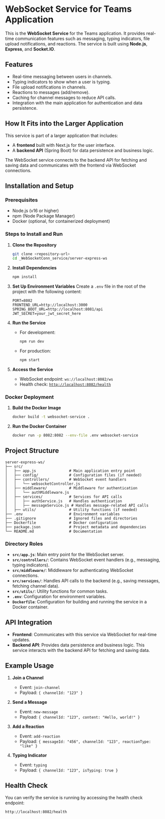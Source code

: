 # WebSocket Service for Teams Application

This is the **WebSocket Service** for the Teams application. It provides real-time communication features such as messaging, typing indicators, file upload notifications, and reactions. The service is built using **Node.js**, **Express**, and **Socket.IO**.

## Features

- Real-time messaging between users in channels.
- Typing indicators to show when a user is typing.
- File upload notifications in channels.
- Reactions to messages (add/remove).
- Caching for channel messages to reduce API calls.
- Integration with the main application for authentication and data persistence.

## How It Fits into the Larger Application

This service is part of a larger application that includes:

- A **frontend** built with Next.js for the user interface.
- A **backend API** (Spring Boot) for data persistence and business logic.

The WebSocket service connects to the backend API for fetching and saving data and communicates with the frontend via WebSocket connections.

## Installation and Setup

### Prerequisites

- Node.js (v16 or higher)
- npm (Node Package Manager)
- Docker (optional, for containerized deployment)

### Steps to Install and Run

1. **Clone the Repository**

   ```bash
   git clone <repository-url>
   cd _WebSocketConn_service/server-express-ws
   ```

2. **Install Dependencies**

   ```bash
   npm install
   ```

3. **Set Up Environment Variables**
   Create a `.env` file in the root of the project with the following content:

   ```env
   PORT=8082
   FRONTEND_URL=http://localhost:3000
   SPRING_BOOT_URL=http://localhost:8081/api
   JWT_SECRET=your_jwt_secret_here
   ```

4. **Run the Service**

   - For development:
     ```bash
     npm run dev
     ```
   - For production:
     ```bash
     npm start
     ```

5. **Access the Service**
   - WebSocket endpoint: `ws://localhost:8082/ws`
   - Health check: [`http://localhost:8082/health`](http://localhost:8082/health)

### Docker Deployment

1. **Build the Docker Image**

   ```bash
   docker build -t websocket-service .
   ```

2. **Run the Docker Container**
   ```bash
   docker run -p 8082:8082 --env-file .env websocket-service
   ```

## Project Structure

```
server-express-ws/
├── src/
│   ├── app.js               # Main application entry point
│   ├── config/              # Configuration files (if needed)
│   ├── controllers/         # WebSocket event handlers
│   │   └── websocketController.js
│   ├── middleware/          # Middleware for authentication
│   │   └── authMiddleware.js
│   ├── services/            # Services for API calls
│   │   ├── authService.js   # Handles authentication
│   │   ├── messageService.js # Handles message-related API calls
│   ├── utils/               # Utility functions (if needed)
├── .env                     # Environment variables
├── .gitignore               # Ignored files and directories
├── Dockerfile               # Docker configuration
├── package.json             # Project metadata and dependencies
└── README.md                # Documentation
```

### Directory Roles

- **`src/app.js`**: Main entry point for the WebSocket server.
- **`src/controllers/`**: Contains WebSocket event handlers (e.g., messaging, typing indicators).
- **`src/middleware/`**: Middleware for authenticating WebSocket connections.
- **`src/services/`**: Handles API calls to the backend (e.g., saving messages, fetching channel data).
- **`src/utils/`**: Utility functions for common tasks.
- **`.env`**: Configuration for environment variables.
- **`Dockerfile`**: Configuration for building and running the service in a Docker container.

## API Integration

- **Frontend**: Communicates with this service via WebSocket for real-time updates.
- **Backend API**: Provides data persistence and business logic. This service interacts with the backend API for fetching and saving data.

## Example Usage

1. **Join a Channel**

   - Event: `join-channel`
   - Payload: `{ channelId: "123" }`

2. **Send a Message**

   - Event: `new-message`
   - Payload: `{ channelId: "123", content: "Hello, world!" }`

3. **Add a Reaction**

   - Event: `add-reaction`
   - Payload: `{ messageId: "456", channelId: "123", reactionType: "like" }`

4. **Typing Indicator**
   - Event: `typing`
   - Payload: `{ channelId: "123", isTyping: true }`

## Health Check

You can verify the service is running by accessing the health check endpoint:

```bash
http://localhost:8082/health
```
